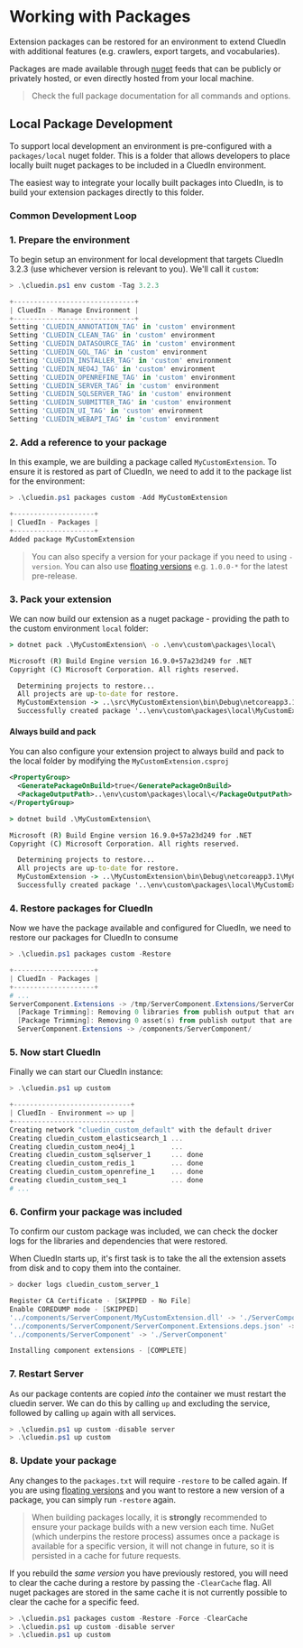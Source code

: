# Working with Packages

Extension packages can be restored for an environment to extend CluedIn
with additional features (e.g. crawlers, export targets, and vocabularies).

Packages are made available through [nuget] feeds that can be publicly or privately hosted, or even directly hosted from your local machine.

> Check the full package documentation for all commands and options.

## Local Package Development

To support local development an environment is pre-configured with a `packages/local` nuget folder.
This is a folder that allows developers to place locally built nuget packages to be included in a CluedIn environment.

The easiest way to integrate your locally built packages into CluedIn, is to build your extension packages directly to this folder.

### Common Development Loop

### 1. Prepare the environment
To begin setup an environment for local development that targets CluedIn 3.2.3 (use whichever version is relevant to you).  We'll call it `custom`:
```powershell
> .\cluedin.ps1 env custom -Tag 3.2.3

+------------------------------+
| CluedIn - Manage Environment |
+------------------------------+
Setting 'CLUEDIN_ANNOTATION_TAG' in 'custom' environment
Setting 'CLUEDIN_CLEAN_TAG' in 'custom' environment
Setting 'CLUEDIN_DATASOURCE_TAG' in 'custom' environment
Setting 'CLUEDIN_GQL_TAG' in 'custom' environment
Setting 'CLUEDIN_INSTALLER_TAG' in 'custom' environment
Setting 'CLUEDIN_NEO4J_TAG' in 'custom' environment
Setting 'CLUEDIN_OPENREFINE_TAG' in 'custom' environment
Setting 'CLUEDIN_SERVER_TAG' in 'custom' environment
Setting 'CLUEDIN_SQLSERVER_TAG' in 'custom' environment
Setting 'CLUEDIN_SUBMITTER_TAG' in 'custom' environment
Setting 'CLUEDIN_UI_TAG' in 'custom' environment
Setting 'CLUEDIN_WEBAPI_TAG' in 'custom' environment
```

### 2. Add a reference to your package
In this example, we are building a package called `MyCustomExtension`. To ensure it is restored as part of CluedIn, we need to add it to the package list for the environment:

```powershell
> .\cluedin.ps1 packages custom -Add MyCustomExtension

+--------------------+
| CluedIn - Packages |
+--------------------+
Added package MyCustomExtension
```

> You can also specify a version for your package if you need to using `-version`.
> You can also use [floating versions] e.g. `1.0.0-*` for the latest pre-release.

### 3. Pack your extension

We can now build our extension as a nuget package - providing the path to the custom environment `local` folder:
```cmd
> dotnet pack .\MyCustomExtension\ -o .\env\custom\packages\local\

Microsoft (R) Build Engine version 16.9.0+57a23d249 for .NET
Copyright (C) Microsoft Corporation. All rights reserved.

  Determining projects to restore...
  All projects are up-to-date for restore.
  MyCustomExtension -> ..\src\MyCustomExtension\bin\Debug\netcoreapp3.1\MyCustomExtension.dll
  Successfully created package '..\env\custom\packages\local\MyCustomExtension.1.0.0.nupkg'.
```

#### Always build and pack
You can also configure your extension project to always build and pack to the local folder by modifying the `MyCustomExtension.csproj`
```xml
<PropertyGroup>
  <GeneratePackageOnBuild>true</GeneratePackageOnBuild>
  <PackageOutputPath>..\env\custom\packages\local\</PackageOutputPath>
</PropertyGroup>
```

```cmd
> dotnet build .\MyCustomExtension\

Microsoft (R) Build Engine version 16.9.0+57a23d249 for .NET
Copyright (C) Microsoft Corporation. All rights reserved.

  Determining projects to restore...
  All projects are up-to-date for restore.
  MyCustomExtension -> ..\MyCustomExtension\bin\Debug\netcoreapp3.1\MyCustomExtension.dll
  Successfully created package '..\env\custom\packages\local\MyCustomExtension.1.0.0.nupkg'.
```

### 4. Restore packages for CluedIn
Now we have the package available and configured for CluedIn, we need to restore our packages for CluedIn to consume
```powershell
> .\cluedin.ps1 packages custom -Restore

+--------------------+
| CluedIn - Packages |
+--------------------+
# ...
ServerComponent.Extensions -> /tmp/ServerComponent.Extensions/ServerComponent.Extensions.dll
  [Package Trimming]: Removing 0 libraries from publish output that are available in the runtime store
  [Package Trimming]: Removing 0 asset(s) from publish output that are available in the host
  ServerComponent.Extensions -> /components/ServerComponent/
```

### 5. Now start CluedIn
Finally we can start our CluedIn instance:
```powershell
> .\cluedin.ps1 up custom

+-----------------------------+
| CluedIn - Environment => up |
+-----------------------------+
Creating network "cluedin_custom_default" with the default driver
Creating cluedin_custom_elasticsearch_1 ...
Creating cluedin_custom_neo4j_1         ...
Creating cluedin_custom_sqlserver_1     ... done
Creating cluedin_custom_redis_1         ... done
Creating cluedin_custom_openrefine_1    ... done
Creating cluedin_custom_seq_1           ... done
# ...
```

### 6. Confirm your package was included
To confirm our custom package was included, we can check the docker logs for the libraries and dependencies that were restored.

When CluedIn starts up, it's first task is to take the all the extension assets from disk and to copy them into the container.

```powershell
> docker logs cluedin_custom_server_1

Register CA Certificate - [SKIPPED - No File]
Enable COREDUMP mode - [SKIPPED]
'../components/ServerComponent/MyCustomExtension.dll' -> './ServerComponent/MyCustomExtension.dll'
'../components/ServerComponent/ServerComponent.Extensions.deps.json' -> './ServerComponent/ServerComponent.Extensions.deps.json'
'../components/ServerComponent' -> './ServerComponent'

Installing component extensions - [COMPLETE]
```

### 7. Restart Server

As our package contents are copied _into_ the container we must restart the cluedin server. We can do this by calling `up` and excluding the service,
followed by calling `up` again with all services.

```powershell
> .\cluedin.ps1 up custom -disable server
> .\cluedin.ps1 up custom
```
### 8. Update your package

Any changes to the `packages.txt` will require `-restore` to be called again.
If you are using [floating versions] and you want to restore a new version of a package, you can simply run `-restore` again.

> When building packages locally, it is **strongly** recommended to ensure your package builds with a new version each time. NuGet (which underpins the restore process) assumes once a package is available for a specific version, it will not change in future, so it is persisted in a cache for future requests.

If you rebuild the _same version_ you have previously restored, you will need to clear the cache during a restore by passing the `-ClearCache` flag. All nuget packages are stored in the same cache it is not currently possible to clear the cache for a specific feed.
```powershell
> .\cluedin.ps1 packages custom -Restore -Force -ClearCache
> .\cluedin.ps1 up custom -disable server
> .\cluedin.ps1 up custom
```

[nuget]: https://docs.microsoft.com/en-us/nuget/what-is-nuget
[floating versions]: https://docs.microsoft.com/en-us/nuget/concepts/dependency-resolution#floating-versions